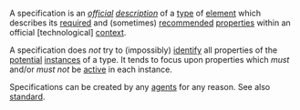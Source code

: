 A specification is an *[official](https://github.com/gcassel/Modular-Organization-Terminology/blob/master/terms/official.md) [description](https://github.com/gcassel/Modular-Organization-Terminology/blob/master/terms/description.md)* of a [type](https://github.com/gcassel/Modular-Organization-Terminology/blob/master/terms/type.md) of [element](https://github.com/gcassel/Modular-Organization-Terminology/blob/master/terms/element.md) which describes its [required](https://github.com/gcassel/Modular-Organization-Terminology/blob/master/terms/requirement.md) and (sometimes) [recommended](https://github.com/gcassel/Modular-Organization-Terminology/blob/master/terms/recommendation.md) [properties](https://github.com/gcassel/Modular-Organization-Terminology/blob/master/terms/property.md) within an official [technological] [context](https://github.com/gcassel/Modular-Organization-Terminology/blob/master/terms/context.md).   

A specification does *not* try to (impossibly) [identify](https://github.com/gcassel/Modular-Organization-Terminology/blob/master/terms/identify.md) all  properties of the [potential](https://github.com/gcassel/Modular-Organization-Terminology/blob/master/terms/potential.md) [instances](https://github.com/gcassel/Modular-Organization-Terminology/blob/master/terms/instance.md) of a type.  It tends to focus upon properties which *must* and/or *must not* be [active](https://github.com/gcassel/Modular-Organization-Terminology/blob/master/terms/active.md) in each instance.

Specifications can be created by any [agents](https://github.com/gcassel/Modular-Organization-Terminology/blob/master/terms/agent.md) for any reason.  See also [standard](https://github.com/gcassel/Modular-Organization-Terminology/blob/master/terms/standard.md).
